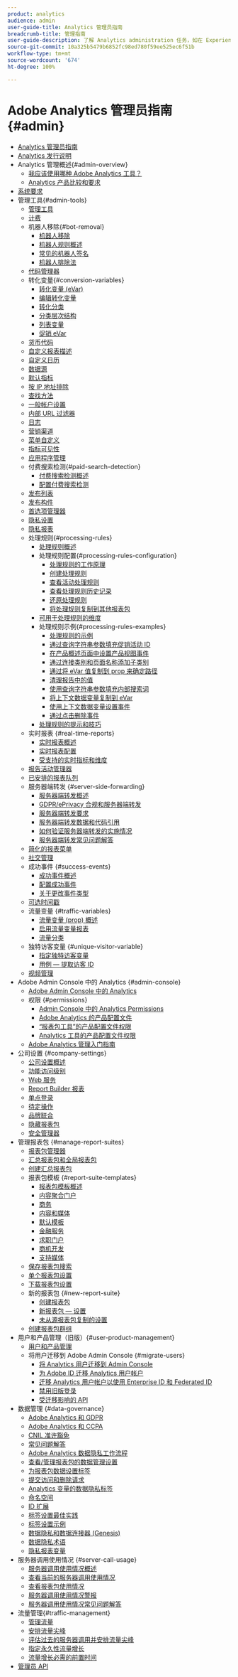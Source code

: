 ```yaml
---
product: analytics
audience: admin
user-guide-title: Analytics 管理员指南
breadcrumb-title: 管理指南
user-guide-description: 了解 Analytics administration 任务，如在 Experience Cloud Admin Console 中管理用户和产品、配置报表包等等。
source-git-commit: 10a325b5479b6852fc98ed780f59ee525ec6f51b
workflow-type: tm+mt
source-wordcount: '674'
ht-degree: 100%

---
```



# Adobe Analytics 管理员指南 {#admin}

+ [Analytics 管理员指南](home.md)
+ [Analytics 发行说明](https://experienceleague.adobe.com/docs/analytics/release-notes/latest.html)
+ Analytics 管理概述{#admin-overview}
   + [我应该使用哪种 Adobe Analytics 工具？](c-analytics-product-comparison/which-analytics-tool.md)
   + [Analytics 产品比较和要求](c-analytics-product-comparison/analytics-product-comparison.md)
+ [系统要求](sys-reqs.md)
+ 管理工具{#admin-tools}
   + [管理工具](admin/c-admin-tools.md)
   + [计费](admin/billing-admin.md)
   + 机器人移除{#bot-removal}
      + [机器人移除](admin/bot-removal/bot-removal.md)
      + [机器人规则概述](admin/bot-removal/bot-rules.md)
      + [常见的机器人签名](admin/bot-removal/bot-signatures.md)
      + [机器人排除法](admin/bot-removal/bot-exclusion-methods.md)
   + [代码管理器](admin/code-manager-admin.md)
   + 转化变量{#conversion-variables}
      + [转化变量 (eVar)](admin/conversion-var-admin/conversion-var-admin.md)
      + [编辑转化变量](admin/conversion-var-admin/t-conversion-variables-admin.md)
      + [转化分类](admin/conversion-var-admin/conversion-classifications.md)
      + [分类层次结构](admin/conversion-var-admin/classification-hierarchies.md)
      + [列表变量](admin/conversion-var-admin/list-var-admin.md)
      + [促销 eVar](admin/conversion-var-admin/merchandising-evars.md)
   + [货币代码](admin/currency.md)
   + [自定义报表描述](admin/custom-desc-admin.md)
   + [自定义日历](admin/custom-calendar.md)
   + [数据源](admin/data-sources.md)
   + [默认指标](admin/default-metrics.md)
   + [按 IP 地址排除](admin/exclude-ip.md)
   + [查找方法](admin/finding-methods.md)
   + [一般帐户设置](admin/general-acct-settings-admin.md)
   + [内部 URL 过滤器](admin/internal-url-filter-admin.md)
   + [日志](admin/logs.md)
   + [营销渠道](admin/marketing-channels-admin.md)
   + [菜单自定义](admin/customize-menus.md)
   + [指标可见性](admin/metric-visibility.md)
   + [应用程序管理](admin/mobile-management.md)
   + 付费搜索检测{#paid-search-detection}
      + [付费搜索检测概述](admin/paid-search-detection/paid-search-detection.md)
      + [配置付费搜索检测](admin/paid-search-detection/t-paid-search-detection.md)
   + [发布列表](admin/publishing-list.md)
   + [发布构件](admin/publishing-widgets-admin.md)
   + [首选项管理器](admin/preferences-manager.md)
   + [隐私设置](admin/privacy-settings.md)
   + [隐私报表](admin/privacy-reporting.md)
   + 处理规则{#processing-rules}
      + [处理规则概述](admin/c-processing-rules/processing-rules.md)
      + 处理规则配置{#processing-rules-configuration}
         + [处理规则的工作原理](admin/c-processing-rules/c-processing-rules-configuration/processing-rules-about.md)
         + [创建处理规则](admin/c-processing-rules/c-processing-rules-configuration/t-processing-rules.md)
         + [查看活动处理规则](admin/c-processing-rules/c-processing-rules-configuration/t-processing-rules-view.md)
         + [查看处理规则历史记录](admin/c-processing-rules/c-processing-rules-configuration/t-processing-rule-view-history.md)
         + [还原处理规则](admin/c-processing-rules/c-processing-rules-configuration/t-processing-rules-restore.md)
         + [将处理规则复制到其他报表包](admin/c-processing-rules/c-processing-rules-configuration/t-processing-rules-copy-to-rs.md)
      + [可用于处理规则的维度](admin/c-processing-rules/processing-rule-dimensions.md)
      + 处理规则示例{#processing-rules-examples}
         + [处理规则的示例](admin/c-processing-rules/processing-rules-examples/processing-rules-examples.md)
         + [通过查询字符串参数填充促销活动 ID](admin/c-processing-rules/processing-rules-examples/processing-rules-populate-campaign-id.md)
         + [在产品概述页面中设置产品视图事件](admin/c-processing-rules/processing-rules-examples/setting-the-product-view-event.md)
         + [通过连接类别和页面名称添加子类别](admin/c-processing-rules/processing-rules-examples/subcategory-concatenating.md)
         + [通过将 eVar 值复制到 prop 来确定路径](admin/c-processing-rules/processing-rules-examples/processing-rules-determining-path.md)
         + [清理报告中的值](admin/c-processing-rules/processing-rules-examples/clean-up-values-in-a-report.md)
         + [使用查询字符串参数填充内部搜索词](admin/c-processing-rules/processing-rules-examples/processing-rules-populating-internal-search.md)
         + [将上下文数据变量复制到 eVar](admin/c-processing-rules/processing-rules-examples/processing-rules-copy-context-data.md)
         + [使用上下文数据变量设置事件](admin/c-processing-rules/processing-rules-examples/processing-rules-copy-context-data-event.md)
         + [通过点击删除事件](admin/c-processing-rules/processing-rules-examples/processing-rules-remove-event.md)
      + [处理规则的提示和技巧](admin/c-processing-rules/processing-rules-tips.md)
   + 实时报表 {#real-time-reports}
      + [实时报表概述](admin/realtime/realtime.md)
      + [实时报表配置](admin/realtime/t-realtime-admin.md)
      + [受支持的实时指标和维度](admin/realtime/realtime-metrics.md)
   + [报告活动管理器](admin/reporting-activity.md)
   + [已安排的报表队列](admin/scheduled-reports-admin.md)
   + 服务器端转发 {#server-side-forwarding}
      + [服务器端转发概述](admin/c-server-side-forwarding/ssf.md)
      + [GDPR/ePrivacy 合规和服务器端转发](admin/c-server-side-forwarding/ssf-gdpr.md)
      + [服务器端转发要求](admin/c-server-side-forwarding/ssf-requirements.md)
      + [服务器端转发数据和代码引用](admin/c-server-side-forwarding/ssf-reference.md)
      + [如何验证服务器端转发的实施情况](admin/c-server-side-forwarding/ssf-verify.md)
      + [服务器端转发常见问题解答](admin/c-server-side-forwarding/ssf-faq.md)
   + [简化的报表菜单](admin/t-simplified-menu.md)
   + [社交管理](admin/social-management.md)
   + 成功事件 {#success-events}
      + [成功事件概述](admin/c-success-events/success-event.md)
      + [配置成功事件](admin/c-success-events/t-success-events.md)
      + [关于更改事件类型](admin/c-success-events/event-type.md)
   + [可选时间戳](admin/timestamp-optional.md)
   + 流量变量 {#traffic-variables}
      + [流量变量 (prop) 概述](admin/c-traffic-variables/traffic-var.md)
      + [启用流量变量报表](admin/c-traffic-variables/t-traffic-variable.md)
      + [流量分类](admin/c-traffic-variables/traffic-classifications.md)
   + 独特访客变量 {#unique-visitor-variable}
      + [指定独特访客变量](admin/unique-visitor-variable-admin/t-unique-visitor-variable.md)
      + [用例 — 提取访客 ID](admin/unique-visitor-variable-admin/extract-visitorids-usecase.md)
   + [视频管理](admin/video-management.md)
+ Adobe Admin Console 中的 Analytics {#admin-console}
   + [Adobe Admin Console 中的 Analytics](admin-console/home.md)
   + 权限 {#permissions}
      + [Admin Console 中的 Analytics Permissions](admin-console/permissions/summary-tables.md)
      + [Adobe Analytics 的产品配置文件](admin-console/permissions/product-profile.md)
      + [“报表包工具”的产品配置文件权限](admin-console/permissions/report-suite-tools.md)
      + [Analytics 工具的产品配置文件权限](admin-console/permissions/analytics-tools.md)
   + [Adobe Analytics 管理入门指南](admin-console/first-admin-guide.md)
+ 公司设置 {#company-settings}
   + [公司设置概述](company/c-company-settings.md)
   + [功能访问级别](company/feature-access-levels.md)
   + [Web 服务](company/web-services-admin.md)
   + [Report Builder 报表](company/report-builder-reports-admin.md)
   + [单点登录](company/single-signon-admin.md)
   + [待定操作](company/pending-actions-admin.md)
   + [品牌联合](company/co-branding-admin.md)
   + [隐藏报表包](company/c-hide-report-suites.md)
   + [安全管理器](company/security-manager.md)
+ 管理报表包 {#manage-report-suites}
   + [报表包管理器](c-manage-report-suites/report-suites-admin.md)
   + [汇总报表包和全局报表包](c-manage-report-suites/rollup-report-suite.md)
   + [创建汇总报表包](c-manage-report-suites/t-rollups.md)
   + 报表包模板 {#report-suite-templates}
      + [报表包模板概述](c-manage-report-suites/c-report-suite-templates/report-suite-templates.md)
      + [内容聚合门户](c-manage-report-suites/c-report-suite-templates/aggregator-portal.md)
      + [商务](c-manage-report-suites/c-report-suite-templates/commerce-admin.md)
      + [内容和媒体](c-manage-report-suites/c-report-suite-templates/content-media.md)
      + [默认模板](c-manage-report-suites/c-report-suite-templates/default-rs-template.md)
      + [金融服务](c-manage-report-suites/c-report-suite-templates/financial-services.md)
      + [求职门户](c-manage-report-suites/c-report-suite-templates/job-portal.md)
      + [商机开发](c-manage-report-suites/c-report-suite-templates/lead-generation.md)
      + [支持媒体](c-manage-report-suites/c-report-suite-templates/support-media.md)
   + [保存报表包搜索](c-manage-report-suites/t-report-suite-saved-search.md)
   + [单个报表包设置](c-manage-report-suites/individual-rs-settings.md)
   + [下载报表包设置](c-manage-report-suites/t-download-rs-settings.md)
   + 新的报表包 {#new-report-suite}
      + [创建报表包](c-manage-report-suites/c-new-report-suite/t-create-a-report-suite.md)
      + [新报表包 — 设置](c-manage-report-suites/c-new-report-suite/new-report-suite.md)
      + [未从源报表包复制的设置](c-manage-report-suites/c-new-report-suite/settings-not-copied-from-rs.md)
   + [创建报表包群组](c-manage-report-suites/t-create-rs-group.md)
+ 用户和产品管理（旧版）{#user-product-management}
   + [用户和产品管理](user-management2/user-management.md)
   + 将用户迁移到 Adobe Admin Console {#migrate-users}
      + [将 Analytics 用户迁移到 Admin Console](user-management2/user-migration/c-migration-tool.md)
      + [为 Adobe ID 迁移 Analytics 用户帐户](user-management2/user-migration/t-migrate-users.md)
      + [迁移 Analytics 用户帐户以使用 Enterprise ID 和 Federated ID](user-management2/user-migration/migrate-enterprise.md)
      + [禁用旧版登录](user-management2/user-migration/t-disable-legacy-login.md)
      + [受迁移影响的 API](user-management2/user-migration/developer.md)
+ 数据管理 {#data-governance}
   + [Adobe Analytics 和 GDPR](c-data-governance/an-gdpr-overview.md)
   + [Adobe Analytics 和 CCPA](c-data-governance/an-ccpa-overview.md)
   + [CNIL 准许豁免](c-data-governance/cnil-consent-exemption.md)
   + [常见问题解答](c-data-governance/gdpr-faq.md)
   + [Adobe Analytics 数据隐私工作流程](c-data-governance/an-gdpr-workflow.md)
   + [查看/管理报表包的数据管理设置](c-data-governance/gdpr-view-settings.md)
   + [为报表包数据设置标签](c-data-governance/gdpr-setup-reportsuite.md)
   + [提交访问和删除请求](c-data-governance/gdpr-submit-access-delete.md)
   + [Analytics 变量的数据隐私标签](c-data-governance/gdpr-labels.md)
   + [命名空间](c-data-governance/gdpr-namespaces.md)
   + [ID 扩展](c-data-governance/gdpr-id-expansion.md)
   + [标签设置最佳实践](c-data-governance/gdpr-analytics-ids.md)
   + [标签设置示例](c-data-governance/gdpr-labeling-example.md)
   + [数据隐私和数据连接器 (Genesis)](c-data-governance/data-connectors-gdpr.md)
   + [数据隐私术语](c-data-governance/gdpr-terminology.md)
   + [隐私报表变量](c-data-governance/consent-variables.md)
+ 服务器调用使用情况 {#server-call-usage}
   + [服务器调用使用情况概述](c-server-call-usage/overage-overview.md)
   + [查看当前的服务器调用使用情况](c-server-call-usage/server-call-usage-dashboard.md)
   + [查看报表包使用情况](c-server-call-usage/report-suite-usage.md)
   + [服务器调用使用情况警报](c-server-call-usage/scu-alerts.md)
   + [服务器调用使用情况常见问题解答](c-server-call-usage/overage-faq.md)
+ 流量管理{#traffic-management}
   + [管理流量](c-traffic-management/traffic-management.md)
   + [安排流量尖峰](c-traffic-management/t-traffic-schedule-spike.md)
   + [评估过去的服务器调用并安排流量尖峰](c-traffic-management/traffic-spike-estimate-past-server-calls.md)
   + [指定永久性流量增长](c-traffic-management/t-traffic-permanent.md)
   + [流量增长必需的前置时间](c-traffic-management/traffic-lead-time.md)
+ [管理员 API](c-admin-api/c-admin-api.md)
